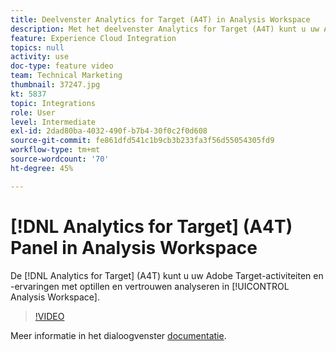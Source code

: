 ```yaml
---
title: Deelvenster Analytics for Target (A4T) in Analysis Workspace
description: Met het deelvenster Analytics for Target (A4T) kunt u uw Adobe Target-activiteiten en -ervaringen in Analysis Workspace met lift en vertrouwen analyseren.
feature: Experience Cloud Integration
topics: null
activity: use
doc-type: feature video
team: Technical Marketing
thumbnail: 37247.jpg
kt: 5837
topic: Integrations
role: User
level: Intermediate
exl-id: 2dad80ba-4032-490f-b7b4-30f0c2f0d608
source-git-commit: fe861dfd541c1b9cb3b233fa3f56d55054305fd9
workflow-type: tm+mt
source-wordcount: '70'
ht-degree: 45%

---
```


# [!DNL Analytics for Target] (A4T) Panel in Analysis Workspace

De [!DNL Analytics for Target] (A4T) kunt u uw Adobe Target-activiteiten en -ervaringen met optillen en vertrouwen analyseren in [!UICONTROL Analysis Workspace].

>[!VIDEO](https://video.tv.adobe.com/v/37247/?quality=12&learn=on)

Meer informatie in het dialoogvenster [documentatie](https://experienceleague.adobe.com/docs/analytics/analyze/analysis-workspace/panels/a4t-panel.html).
